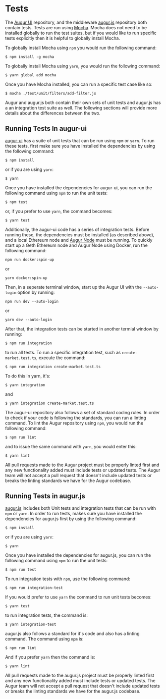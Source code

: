 Tests
=====
The [Augur UI](https://github.com/AugurProject/augur-ui) repository, and the middleware [augur.js](https://github.com/AugurProject/augur.js) repository both contain tests. Tests are run using [Mocha](https://mochajs.org/). Mocha does not need to be installed globally to run the test suites, but if you would like to run specific tests explicitly then it is helpful to globally install Mocha.

To globally install Mocha using `npm` you would run the following command:

`$ npm install -g mocha`

To globally install Mocha using `yarn`, you would run the following command:

`$ yarn global add mocha`

Once you have Mocha installed, you can run a specific test case like so:

`$ mocha ./test/unit/filters/add-filter.js`

Augur and augur.js both contain their own sets of unit tests and augur.js has a an integration test suite as well. The following sections will provide more details about the differences between the two.

Running Tests In augur-ui
-------------------------
[augur-ui](https://github.com/AugurProject/augur-ui) has a suite of unit tests that can be run using `npm` or `yarn`. To run these tests, first make sure you have installed the dependencies by using the following command:

`$ npm install`

or if you are using `yarn`:

`$ yarn`

Once you have installed the dependencies for augur-ui, you can run the following command using `npm` to run the unit tests:

`$ npm test`

or, if you prefer to use `yarn`, the command becomes:

`$ yarn test`

Additionally, the augur-ui code has a series of integration tests. Before running these, the dependencies must be installed (as described above), and a local Ethereum node and [Augur Node](#augur-node) must be running. To quickly start up a Geth Ethereum node and Augur Node using Docker, run the following command:

`npm run docker:spin-up`

or 

`yarn docker:spin-up`

Then, in a seperate terminal window, start up the Augur UI with the `--auto-login` option by running:

`npm run dev --auto-login`

or 

`yarn dev --auto-login`

After that, the integration tests can be started in another termial window by running:

`$ npm run integration`

to run all tests. To run a specific integration test, such as `create-market.test.ts`, execute the command:

`$ npm run integration create-market.test.ts`

To do this in yarn, it's:

`$ yarn integration`

and 

`$ yarn integration create-market.test.ts`

The augur-ui repository also follows a set of standard coding rules. In order to check if your code is following the standards, you can run a linting command. To lint the Augur repository using `npm`, you would run the following command:

`$ npm run lint`

and to issue the same command with `yarn`, you would enter this:

`$ yarn lint`

<aside class="notice">All pull requests made to the Augur project must be properly linted first and any new functionality added must include tests or updated tests. The Augur team will not accept a pull request that doesn't include updated tests or breaks the linting standards we have for the Augur codebase.</aside>

Running Tests in augur.js
-------------------------
[augur.js](https://github.com/AugurProject/augur.js) includes both Unit tests and integration tests that can be run with `npm` or `yarn`. In order to run tests, makes sure you have installed the dependencies for augur.js first by using the following command:

`$ npm install`

or if you are using `yarn`:

`$ yarn`

Once you have installed the dependencies for augur.js, you can run the following command using `npm` to run the unit tests:

`$ npm run test`

To run integration tests with `npm`, use the following command:

`$ npm run integration-test`

If you would prefer to use `yarn` the command to run unit tests becomes:

`$ yarn test`

to run integration tests, the command is:

`$ yarn integration-test`

augur.js also follows a standard for it's code and also has a linting command. The command using `npm` is:

`$ npm run lint`

And if you prefer `yarn` then the command is:

`$ yarn lint`

<aside class="notice">All pull requests made to the augur.js project must be properly linted first and any new functionality added must include tests or updated tests. The Augur team will not accept a pull request that doesn't include updated tests or breaks the linting standards we have for the augur.js codebase.</aside>
